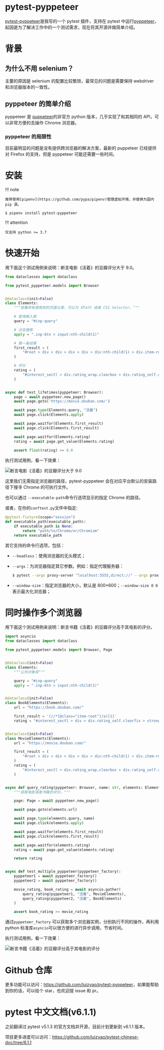 # pytest-pyppeteer

[pytest-pyppeteer](https://github.com/luizyao/pytest-pyppeteer)是我写的一个 pytest 插件，支持在 pytest 中运行[pyppeteer](https://github.com/pyppeteer/pyppeteer)，起因是为了解决工作中的一个测试需求，现在将其开源并做简单介绍。

# 背景

## 为什么不用 selenium？

主要的原因是 selenium 的配置比较繁琐，最常见的问题是需要保持 webdriver 和浏览器版本的一致性。

## pyppeteer 的简单介绍

pyppeteer 是 [puppeteer](https://github.com/puppeteer/puppeteer/)的非官方 python 版本，几乎实现了和其相同的 API，可以非常方便的去操作 Chrome 浏览器。

### pyppeteer 的局限性

目前最明显的问题是没有提供跨浏览器的解决方案，最新的 puppeteer 已经提供对 Firefox 的支持，但是 pyppeteer 可能还需要一些时间。

# 安装

!!! note

	推荐使用[pipenv](https://github.com/pypa/pipenv)管理虚拟环境，并替换为国内 pip 源。

```bash
$ pipenv install pytest-pyppeteer
```

!!! attention

	仅支持 python >= 3.7

# 快速开始

用下面这个测试用例来说明：断言电影《活着》的豆瓣评分大于 9.0。

```python
from dataclasses import dataclass

from pytest_pyppeteer.models import Browser


@dataclass(init=False)
class Elements:
    """收集所有使用到的页面元素，可以为 XPath 或者 CSS Selector。"""

    # 查询输入框
    query = "#inp-query"

    # 点击搜索
    apply = ".inp-btn > input:nth-child(1)"

    # 第一条结果
    first_result = (
        "#root > div > div > div > div > div:nth-child(1) > div.item-root a.cover-link"
    )

    # 评分
    rating = (
        "#interest_sectl > div.rating_wrap.clearbox > div.rating_self.clearfix > strong"
    )


async def test_lifetimes(pyppeteer: Browser):
    page = await pyppeteer.new_page()
    await page.goto('https://movie.douban.com/')

    await page.type(Elements.query, "活着")
    await page.click(Elements.apply)

    await page.waitfor(Elements.first_result)
    await page.click(Elements.first_result)

    await page.waitfor(Elements.rating)
    rating = await page.get_value(Elements.rating)
    
    assert float(rating) >= 9.0
```

执行测试用例，看一下效果：

![断言电影《活着》的豆瓣评分大于 9.0](/img/pytest_pyppeteer_movie_lifetimes.gif)

这里我们无需指定浏览器的路径，pytest-pyppeteer 会在对应平台默认的安装路径下搜寻 Chrome 的可执行文件。

也可以通过 `--executable-path`命令行选项显示的指定 Chrome 的路径。

或者，在你的`conftest.py`文件中指定:

```python
@pytest.fixture(scope="session")
def executable_path(executable_path):
    if executable_path is None:
        return "path/to/Chrome/or/Chromium"
    return executable_path
```

其它支持的命令行选项，包括：

- `--headless`：使用浏览器的无头模式；

- `--args`：为浏览器指定其它参数。例如：指定代理服务器：

    ```bash
    $ pytest --args proxy-server "localhost:5555,direct://" --args proxy-bypass-list "192.0.0.1/8;10.0.0.1/8"
    ```

- `--window-size`：指定浏览器的大小，默认是 800*600；`--window-size 0 0`表示最大化浏览器；

# 同时操作多个浏览器

用下面这个测试用例来说明：断言书籍《活着》的豆瓣评分高于其电影的评分。

```python
import asyncio
from dataclasses import dataclass

from pytest_pyppeteer.models import Browser, Page


@dataclass(init=False)
class Elements:
    """公共对象库"""

    query = "#inp-query"
    apply = ".inp-btn > input:nth-child(1)"


@dataclass(init=False)
class BookElements(Elements):
    url = "https://book.douban.com/"

    first_result = '(//*[@class="item-root"]/a)[1]'
    rating = "#interest_sectl > div > div.rating_self.clearfix > strong"


@dataclass(init=False)
class MovieElements(Elements):
    url = "https://movie.douban.com/"

    first_result = (
        "#root > div > div > div > div > div:nth-child(1) > div.item-root a.cover-link"
    )
    rating = (
        "#interest_sectl > div.rating_wrap.clearbox > div.rating_self.clearfix > strong"
    )


async def query_rating(pyppeteer: Browser, name: str, elements: Elements):
    """获取电影或者书籍的评分。"""

    page: Page = await pyppeteer.new_page()

    await page.goto(elements.url)

    await page.type(elements.query, name)
    await page.click(elements.apply)

    await page.waitfor(elements.first_result)
    await page.click(elements.first_result)

    await page.waitfor(elements.rating)
    rating = await page.get_value(elements.rating)

    return rating


async def test_multiple_pyppeteer(pyppeteer_factory):
    pyppeteer1 = await pyppeteer_factory()
    pyppeteer2 = await pyppeteer_factory()

    movie_rating, book_rating = await asyncio.gather(
        query_rating(pyppeteer1, "活着", MovieElements),
        query_rating(pyppeteer2, "活着", BookElements)
    )

    assert book_rating >= movie_rating
```

通过`pyppeteer_factory` 可以获取多个浏览器实例，分别执行不同的操作，再利用 python 标准库`asyncio`可以很方便的进行异步调用，节省时间。

执行测试用例，看一下效果：

![断言书籍《活着》的豆瓣评分高于其电影的评分](/img/pytest_pyppeteer_book_movie_lifetimes.gif)

# Github 仓库

更多功能可以访问：<https://github.com/luizyao/pytest-pyppeteer>，如果能帮助到你的话，可以给个 star，也欢迎提 issue 和 pr。

# pytest 中文文档(v6.1.1)

之前翻译过 pytest v5.1.3 的官方文档并开源，目前计划更新到 v6.1.1 版本。

项目更多进度可以访问：<https://github.com/luizyao/pytest-chinese-doc/tree/6.1.1>

